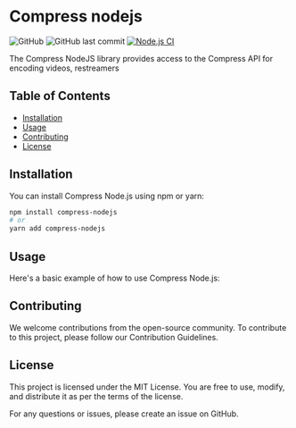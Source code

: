# Compress nodejs

![GitHub](https://img.shields.io/github/license/HiWay-Media/compress-nodejs)
![GitHub last commit](https://img.shields.io/github/last-commit/HiWay-Media/compress-nodejs)
[![Node.js CI](https://github.com/HiWay-Media/compress-nodejs/actions/workflows/npm.yml/badge.svg)](https://github.com/HiWay-Media/compress-nodejs/actions/workflows/npm.yml)

The Compress NodeJS library provides access to the Compress API for encoding videos, restreamers


## Table of Contents
- [Installation](#installation)
- [Usage](#usage)
- [Contributing](#contributing)
- [License](#license)

## Installation

You can install Compress Node.js using npm or yarn:

```bash
npm install compress-nodejs
# or
yarn add compress-nodejs
```

## Usage

Here's a basic example of how to use Compress Node.js:



## Contributing
We welcome contributions from the open-source community. To contribute to this project, please follow our Contribution Guidelines.

## License
This project is licensed under the MIT License. You are free to use, modify, and distribute it as per the terms of the license.

For any questions or issues, please create an issue on GitHub.